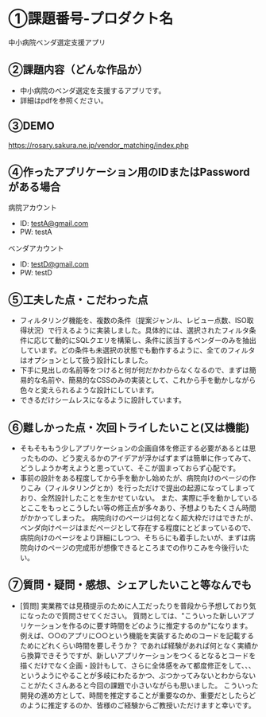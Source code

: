 # ①課題番号-プロダクト名

中小病院ベンダ選定支援アプリ

## ②課題内容（どんな作品か）

- 中小病院のベンダ選定を支援するアプリです。
- 詳細はpdfを参照ください。

## ③DEMO

https://rosary.sakura.ne.jp/vendor_matching/index.php

## ④作ったアプリケーション用のIDまたはPasswordがある場合

病院アカウント
- ID: testA@gmail.com
- PW: testA

ベンダアカウント
- ID: testD@gmail.com
- PW: testD

## ⑤工夫した点・こだわった点

- フィルタリング機能を、複数の条件（提案ジャンル、レビュー点数、ISO取得状況）で行えるように実装しました。具体的には、選択されたフィルタ条件に応じて動的にSQLクエリを構築し、条件に該当するベンダーのみを抽出しています。どの条件も未選択の状態でも動作するように、全てのフィルタはオプションとして扱う設計にしました。
- 下手に見出しの名前等をつけると何が何だかわからなくなるので、まずは簡易的な名前や、簡易的なCSSのみの実装として、これから手を動かしながら色々と変えられるような設計にしています。
- できるだけシームレスになるように設計しています。

## ⑥難しかった点・次回トライしたいこと(又は機能)
- そもそももう少しアプリケーションの企画自体を修正する必要があるとは思ったものの、どう変えるかのアイデアが浮かばずまずは簡単に作ってみて、どうしようか考えようと思っていて、そこが固まっておらず心配です。
- 事前の設計をある程度してから手を動かし始めたが、病院向けのページの作りこみ（フィルタリングとか）を行っただけで提出の起源になってしまっており、全然設計したことを生かせていない。
  また、実際に手を動かしているとここをもっとこうしたい等の修正点が多々あり、予想よりもたくさん時間がかかってしまった。
  病院向けのページは何となく超大枠だけはできたが、ベンダ向けページはまだページとして存在する程度にとどまっているので、病院向けのページをより詳細にしつつ、そちらにも着手したいが、まずは病院向けのページの完成形が想像できるところまでの作りこみを今後行いたい。

## ⑦質問・疑問・感想、シェアしたいこと等なんでも

- [質問]
  実業務では見積提示のために人工だったりを普段から予想しており気になったので質問させてください。
  質問としては、"こういった新しいアプリケーションを作るのに要す時間をどのように推定するのか"になります。
  例えば、○○のアプリに○○という機能を実装するためのコードを記載するためにどれくらい時間を要しそうか？
  であれば経験があれば何となく実績から換算できそうですが、新しいアプリケーションをつくるとなるとコードを描くだけでなく企画・設計もして、さらに全体感をみて都度修正をして、、、
  というようにやることが多岐にわたるかつ、ぶつかってみないとわからないことがたくさんあると今回の課題で小さいながらも思いました。
  こういった開発の進め方として、時間を推定することが重要なのか、重要だとしたらどのように推定するのか、皆様のご経験からご教授いただけますと幸いです。
